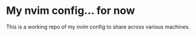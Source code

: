 # My nvim config... for now
This is a working repo of my nvim config to share across various machines.
